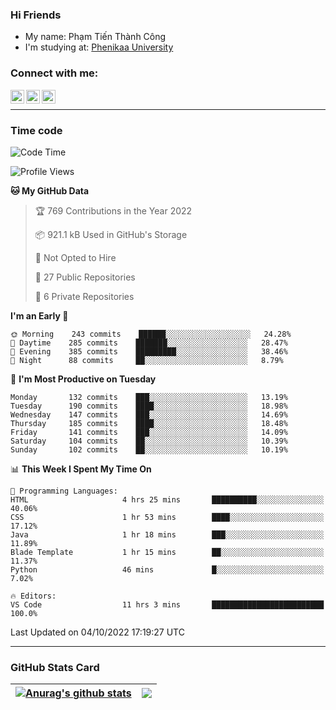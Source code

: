 ### Hi Friends

- My name: Phạm Tiến Thành Công
- I'm studying at: [Phenikaa University]


### Connect with me:
[<img align="left" alt="PhamTienThanhCong | Facebook" width="22px" src="https://upload.wikimedia.org/wikipedia/commons/thumb/1/16/Facebook-icon-1.png/640px-Facebook-icon-1.png" />][facebook]
[<img align="left" alt="PhamTienThanhCong | Zalo" width="22px" src="https://www.anphatpc.com.vn/template/anphat_2020v2/images/icon-zalo.jpg" />][zalo]
[<img align="left" alt="PhamTienThanhCong | LinkedIn" width="22px" src="https://cdn3.iconfinder.com/data/icons/inficons/512/linkedin.png" />][linkedin]

<br />

---

### Time code

<!--START_SECTION:waka-->
![Code Time](http://img.shields.io/badge/Code%20Time-580%20hrs%2030%20mins-blue)

![Profile Views](http://img.shields.io/badge/Profile%20Views-13-blue)

**🐱 My GitHub Data** 

> 🏆 769 Contributions in the Year 2022
 > 
> 📦 921.1 kB Used in GitHub's Storage 
 > 
> 🚫 Not Opted to Hire
 > 
> 📜 27 Public Repositories 
 > 
> 🔑 6 Private Repositories  
 > 
**I'm an Early 🐤** 

```text
🌞 Morning    243 commits    ██████░░░░░░░░░░░░░░░░░░░   24.28% 
🌆 Daytime    285 commits    ███████░░░░░░░░░░░░░░░░░░   28.47% 
🌃 Evening    385 commits    █████████░░░░░░░░░░░░░░░░   38.46% 
🌙 Night      88 commits     ██░░░░░░░░░░░░░░░░░░░░░░░   8.79%

```
📅 **I'm Most Productive on Tuesday** 

```text
Monday       132 commits    ███░░░░░░░░░░░░░░░░░░░░░░   13.19% 
Tuesday      190 commits    ████░░░░░░░░░░░░░░░░░░░░░   18.98% 
Wednesday    147 commits    ███░░░░░░░░░░░░░░░░░░░░░░   14.69% 
Thursday     185 commits    ████░░░░░░░░░░░░░░░░░░░░░   18.48% 
Friday       141 commits    ███░░░░░░░░░░░░░░░░░░░░░░   14.09% 
Saturday     104 commits    ██░░░░░░░░░░░░░░░░░░░░░░░   10.39% 
Sunday       102 commits    ██░░░░░░░░░░░░░░░░░░░░░░░   10.19%

```


📊 **This Week I Spent My Time On** 

```text
💬 Programming Languages: 
HTML                     4 hrs 25 mins       ██████████░░░░░░░░░░░░░░░   40.06% 
CSS                      1 hr 53 mins        ████░░░░░░░░░░░░░░░░░░░░░   17.12% 
Java                     1 hr 18 mins        ███░░░░░░░░░░░░░░░░░░░░░░   11.89% 
Blade Template           1 hr 15 mins        ██░░░░░░░░░░░░░░░░░░░░░░░   11.37% 
Python                   46 mins             █░░░░░░░░░░░░░░░░░░░░░░░░   7.02%

🔥 Editors: 
VS Code                  11 hrs 3 mins       █████████████████████████   100.0%

```


 Last Updated on 04/10/2022 17:19:27 UTC
<!--END_SECTION:waka-->

---

### GitHub Stats Card

| <a href="https://github.com/phamtienthanhcong"><img align="center" src="https://github-readme-stats.vercel.app/api?username=PhamTienThanhCong&show_icons=true&include_all_commits=true&theme=buefy&hide_border=true&theme=ocean_dark" alt="Anurag's github stats" /></a> | <a href="https://github.com/phamtienthanhcong"><img align="center" src="https://github-readme-stats.vercel.app/api/top-langs/?username=PhamTienThanhCong&layout=compact&theme=buefy&hide_border=true&theme=ocean_dark" /></a> |
| ------------- | ------------- |

[Phenikaa University]: https://phenikaa-uni.edu.vn/vi
[facebook]: https://www.facebook.com/phamtienthanhcong
[linkedin]: https://linkedin.com/in/phamtienthanhcong
[zalo]: https://zalo.me/0396396332
[tiktok]: https://www.tiktok.com/@phamtienthanhcong
[web]: https://github.com/PhamTienThanhCong/web_dev
[min project]: https://github.com/PhamTienThanhCong/Project-Of-Web
[c and cpp]: https://github.com/PhamTienThanhCong/Code_C_and_Cpro
[python]: https://github.com/PhamTienThanhCong/Python_beginer
